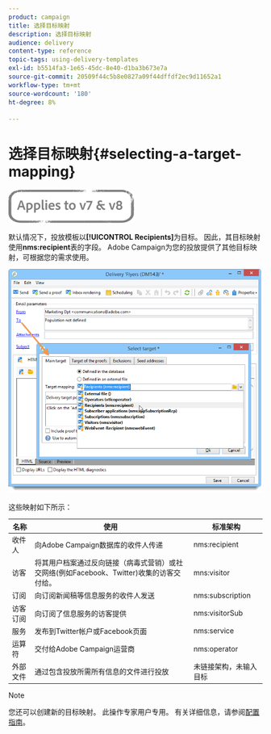 ```yaml
---
product: campaign
title: 选择目标映射
description: 选择目标映射
audience: delivery
content-type: reference
topic-tags: using-delivery-templates
exl-id: b5514fa3-1e65-45dc-8e40-d1ba3b673e7a
source-git-commit: 20509f44c5b8e0827a09f44dffdf2ec9d11652a1
workflow-type: tm+mt
source-wordcount: '180'
ht-degree: 8%

---
```


# 选择目标映射{#selecting-a-target-mapping}

![](../../assets/common.svg)

默认情况下，投放模板以&#x200B;**[!UICONTROL Recipients]**&#x200B;为目标。 因此，其目标映射使用&#x200B;**nms:recipient**&#x200B;表的字段。 Adobe Campaign为您的投放提供了其他目标映射，可根据您的需求使用。

![](assets/delivery_select_mapping.png)

这些映射如下所示：

| 名称 | 使用 | 标准架构 |
|---|---|---|
| 收件人 | 向Adobe Campaign数据库的收件人传递 | nms:recipient |
| 访客 | 将其用户档案通过反向链接（病毒式营销）或社交网络(例如Facebook、Twitter)收集的访客交付给。 | mns:visitor |
| 订阅 | 向订阅新闻稿等信息服务的收件人发送 | nms:subscription |
| 访客订阅 | 向订阅了信息服务的访客提供 | nms:visitorSub |
| 服务 | 发布到Twitter帐户或Facebook页面 | nms:service |
| 运算符 | 交付给Adobe Campaign运营商 | nms:operator |
| 外部文件 | 通过包含投放所需所有信息的文件进行投放 | 未链接架构，未输入目标 |

>[!NOTE]
>
>您还可以创建新的目标映射。 此操作专家用户专用。 有关详细信息，请参阅[配置指南](../../configuration/using/target-mapping.md)。

